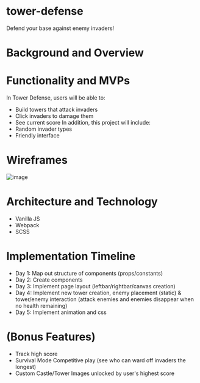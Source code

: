 # tower-defense
Defend your base against enemy invaders!

# Background and Overview 
# Functionality and MVPs 
In Tower Defense, users will be able to:
- Build towers that attack invaders
- Click invaders to damage them
- See current score
In addition, this project will include:
- Random invader types
- Friendly interface
# Wireframes 

![image](https://user-images.githubusercontent.com/59629330/85209080-11047500-b303-11ea-899e-f9751774024a.png)

# Architecture and Technology
- Vanilla JS
- Webpack
- SCSS
# Implementation Timeline 
- Day 1: Map out structure of components (props/constants)
- Day 2: Create components
- Day 3: Implement page layout (leftbar/rightbar/canvas creation)
- Day 4: Implement new tower creation, enemy placement (static) & tower/enemy interaction (attack enemies and enemies disappear when no health remaining)
- Day 5: Implement animation and css
# (Bonus Features) 
- Track high score
- Survival Mode Competitive play (see who can ward off invaders the longest)
- Custom Castle/Tower Images unlocked by user's highest score
